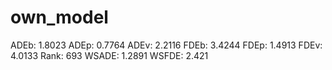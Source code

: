 # own_model

ADEb: 1.8023
ADEp: 0.7764
ADEv: 2.2116
FDEb: 3.4244
FDEp: 1.4913
FDEv: 4.0133
Rank: 693
WSADE: 1.2891
WSFDE: 2.421